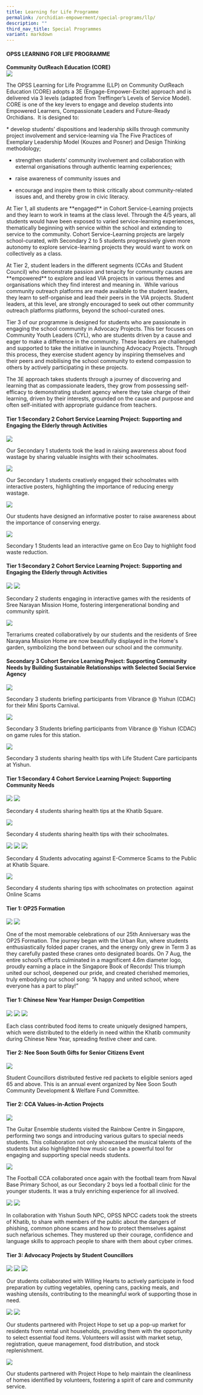```yaml
---
title: Learning for Life Programme
permalink: /orchidian-empowerment/special-programs/llp/
description: ""
third_nav_title: Special Programmes
variant: markdown
---
```

<h4>OPSS LEARNING FOR LIFE PROGRAMME</h4>
<p><strong>Community OutReach Education (CORE)<br></strong>
<img src="/images/LLP/CORE.jpg">
	
</p><p>
The OPSS Learning for Life Programme (LLP) on Community OutReach Education (CORE) adopts a 3E (Engage-Empower-Excite) approach and is delivered via 3 levels (adapted from Treffinger’s Levels of Service Model). CORE is one of the key levers to engage and develop students into Empowered Learners, Compassionate Leaders and Future-Ready Orchidians.&nbsp; It is designed to:
</p>
*   develop students’ dispositions and leadership skills through community project involvement and service-learning via The Five Practices of Exemplary Leadership Model (Kouzes and Posner) and Design Thinking methodology;
    
*   strengthen students’ community involvement and collaboration with external organisations through authentic learning experiences;&nbsp;
    
*   raise awareness of community issues and&nbsp;
    
*   encourage and inspire them to think critically about community-related issues and, and thereby grow in civic literacy.
																					 
<p>At Tier 1, all students are **engaged** in Cohort Service-Learning projects and they learn to work in teams at the class level.  Through the 4/5 years, all students would have been exposed to varied service-learning experiences, thematically beginning with service within the school and extending to service to the community.  Cohort Service-Learning projects are largely school-curated, with Secondary 2 to 5 students progressively given more autonomy to explore service-learning projects they would want to work on collectively as a class. </p>
																					 
<p>At Tier 2, student leaders in the different segments (CCAs and Student Council) who demonstrate passion and tenacity for community causes are **empowered** to explore and lead VIA projects in various themes and organisations which they find interest and meaning in.&nbsp; While various community outreach platforms are made available to the student leaders, they learn to self-organise and lead their peers in the VIA projects. Student leaders, at this level, are strongly encouraged to seek out other community outreach platforms platforms, beyond the school-curated ones.</p>

<p>Tier 3 of our programme is designed for students who are passionate in engaging the school community in Advocacy Projects. This tier focuses on Community Youth Leaders (CYL), who are students driven by a cause and eager to make a difference in the community. These leaders are challenged and supported to take the initiative in launching Advocacy Projects. Through this process, they exercise student agency by inspiring themselves and their peers and mobilising the school community to extend compassion to others by actively participating in these projects.</p>
																					 
<p>The 3E approach takes students through a journey of discovering and learning that as compassionate leaders, they grow from possessing self-efficacy to demonstrating student agency where they take charge of their learning, driven by their interests, grounded on the cause and purpose and often self-initiated with appropriate guidance from teachers.</p>

<h4>Tier 1:Secondary 2 Cohort Service Learning Project: Supporting and Engaging the Elderly through Activities</h4>
<img src="/images/llp6.jpg">
<p>Our Secondary 1 students took the lead in raising awareness about food wastage by sharing valuable insights with their schoolmates.</p>
<img src="/images/llp6.jpg">
<p>Our Secondary 1 students creatively engaged their schoolmates with interactive posters, highlighting the importance of reducing energy wastage.</p>
<img src="/images/llp6.jpg">
<p>Our students have designed an informative poster to raise awareness about the importance of conserving energy.</p>
<img src="/images/llp6.jpg">
<p>Secondary 1 Students lead an interactive game on Eco Day to highlight food waste reduction.</p>

<h4>Tier 1:Secondary 2 Cohort Service Learning Project: Supporting and Engaging the Elderly through Activities</h4>
<img src="/images/llp6.jpg">
<img src="/images/llp6.jpg">
<p>Secondary 2 students engaging in interactive games with the residents of Sree Narayan Mission Home, fostering intergenerational bonding and community spirit.</p>
<img src="/images/llp6.jpg">
<p>Terrariums created collaboratively by our students and the residents of Sree Narayana Mission Home are now beautifully displayed in the Home's garden, symbolizing the bond between our school and the community.</p>

<h4>Secondary 3 Cohort Service Learning Project: Supporting Community Needs by Building Sustainable Relationships with Selected Social Service Agency</h4>
<img src="/images/llp7.jpg">
<p>Secondary 3 students briefing participants from Vibrance @ Yishun (CDAC) for their Mini Sports Carnival.</p>
<img src="/images/llp7.jpg">
<p>Secondary 3 Students briefing participants from Vibrance @ Yishun (CDAC) on game rules for this station.</p>
<img src="/images/llp7.jpg">
<p>Secondary 3 students sharing health tips with Life Student Care participants at Yishun.</p>

<h4>Tier 1:Secondary 4 Cohort Service Learning Project: Supporting Community Needs</h4>
<img src="/images/llp7.jpg">
<img src="/images/llp7.jpg">
<p>Secondary 4 students sharing health tips at the Khatib Square.</p>
<img src="/images/llp7.jpg">
<p>Secondary 4 students sharing health tips with their schoolmates.</p>
<img src="/images/llp7.jpg">
<img src="/images/llp7.jpg">
<img src="/images/llp7.jpg">
<p>Secondary 4 Students advocating against E-Commerce Scams to the Public at Khatib Square.</p>
<img src="/images/llp7.jpg">
<p>Secondary 4 students sharing tips with schoolmates on protection&nbsp; against Online Scams</p>

<h4>Tier 1: OP25 Formation</h4>
<img src="/images/llp7.jpg">
<img src="/images/llp7.jpg">
<p>One of the most memorable celebrations of our 25th Anniversary was the OP25 Formation. The journey began with the Urban Run, where students enthusiastically folded paper cranes, and the energy only grew in Term 3 as they carefully pasted these cranes onto designated boards. On 7 Aug, the entire school’s efforts culminated in a magnificent 4.6m diameter logo, proudly earning a place in the Singapore Book of Records! This triumph united our school, deepened our pride, and created cherished memories, truly embodying our school song: “A happy and united school, where everyone has a part to play!”</p>

<h4>Tier 1: Chinese New Year Hamper Design Competition</h4>
<img src="/images/llp7.jpg">
<img src="/images/llp7.jpg">
<img src="/images/llp7.jpg">
<p>Each class contributed food items to create uniquely designed hampers, which were distributed to the elderly in need within the Khatib community during Chinese New Year, spreading festive cheer and care.</p>

<h4>Tier 2: Nee Soon South Gifts for Senior Citizens Event</h4>
<img src="/images/llp7.jpg">
<p>Student Councillors distributed festive red packets to eligible seniors aged 65 and above. This is an annual event organized by Nee Soon South Community Development &amp; Welfare Fund Committee.</p>

<h4>Tier 2: CCA Values-in-Action Projects</h4>
<img src="/images/llp7.jpg">
<p>The Guitar Ensemble students visited the Rainbow Centre in Singapore, performing two songs and introducing various guitars to special needs students. This collaboration not only showcased the musical talents of the students but also highlighted how music can be a powerful tool for engaging and supporting special needs students.</p>
<img src="/images/llp7.jpg">
<p>The Football CCA collaborated once again with the football team from Naval Base Primary School, as our Secondary 2 boys led a football clinic for the younger students. It was a truly enriching experience for all involved.</p>
<img src="/images/llp7.jpg">
<img src="/images/llp7.jpg">
<p>In collaboration with Yishun South NPC, OPSS NPCC cadets took the streets of Khatib, to share with members of the public about the dangers of phishing, common phone scams and how to protect themselves against such nefarious schemes. They mustered up their courage, confidence and language skills to approach people to share with them about cyber crimes.</p>

<h4>Tier 3: Advocacy Projects by Student Councillors</h4>
<img src="/images/llp7.jpg">
<img src="/images/llp7.jpg">
<img src="/images/llp7.jpg">
<p>Our students collaborated with Willing Hearts to actively participate in food preparation by cutting vegetables, opening cans, packing meals, and washing utensils, contributing to the meaningful work of supporting those in need.</p>
<img src="/images/llp7.jpg">
<img src="/images/llp7.jpg">
<p>Our students partnered with Project Hope to set up a pop-up market for residents from rental unit households, providing them with the opportunity to select essential food items. Volunteers will assist with market setup, registration, queue management, food distribution, and stock replenishment.</p>
<img src="/images/llp7.jpg">
<p>Our students partnered with Project Hope to help maintain the cleanliness of homes identified by volunteers, fostering a spirit of care and community service.</p>